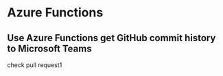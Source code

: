 # Azure Functions
## Use Azure Functions get GitHub commit history to Microsoft Teams
check pull request1
